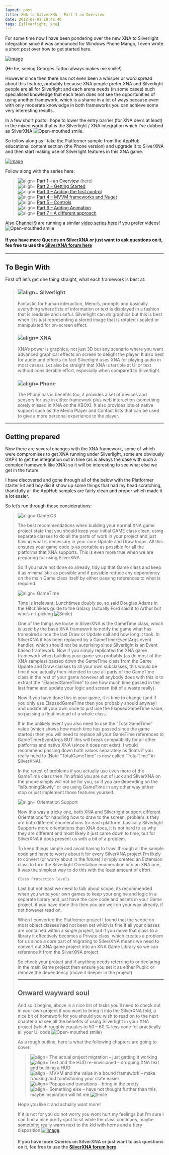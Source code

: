 ```yaml
---
layout: post
title: XNA to SilverXNA - Part 1 an Overview
date: 2012-07-01 18:48:40
tags: [silverlight, xna]
---
```


For some time now I have been pondering over the new XNA to Silverlight integration since it was announced for Windows Phone Mango, I even wrote a short post over how to get started here.

[![image](/assets/img/wordpress/2012/07/image44.png "image")](/assets/img/wordpress/2012/07/image43.png)

(He he, seeing Georges Tattoo always makes me smile!)

However since then there has not even been a whisper or word spread about this feature, probably because XNA people prefer XNA and Silverlight people are all for Silverlight and each arena needs (in some cases) such specialised knowledge that each team does not see the opportunities of using another framework, which is a shame in a lot of ways because even with only moderate knowledge in both frameworks you can achieve some very interesting results.

In a few short posts I hope to lower the entry barrier (for XNA dev’s at least) in the mixed world that is the Silverlight / XNA integration which I’ve dubbed as SilverXNA ![Open-mouthed smile](/assets/img/wordpress/2012/07/wlEmoticon-openmouthedsmile.png).

So follow along as I take the Platformer sample from the AppHub educational content section (the Phone version) and upgrade it to SilverXNA and then start making use of Silverlight features in this XNA game.

[![image](/assets/img/wordpress/2012/07/image45.png "image")](/assets/img/wordpress/2012/07/image44.png)

Follow along with the series here:

> ![align=](http://www.dotnetscraps.com/samples/bullets/025.gif) [Part 1 – an Overview](http://darkgenesis.zenithmoon.com/?p=366) (here)  
> ![align=](http://www.dotnetscraps.com/samples/bullets/025.gif) [Part 2 – Getting Started](http://darkgenesis.zenithmoon.com/?p=386)  
> ![align=](http://www.dotnetscraps.com/samples/bullets/025.gif) [Part 3 – Adding the first control](http://darkgenesis.zenithmoon.com/?p=406)  
> ![align=](http://www.dotnetscraps.com/samples/bullets/025.gif) [Part 4 – MVVM frameworks and Nuget](http://darkgenesis.zenithmoon.com/?p=420)  
> ![align=](http://www.dotnetscraps.com/samples/bullets/025.gif) [Part 5 – Controls](http://darkgenesis.zenithmoon.com/?p=443 "SilverXNA Part 5 - Controls")  
> ![align=](http://www.dotnetscraps.com/samples/bullets/025.gif) [Part 6 – Adding Animation](http://darkgenesis.zenithmoon.com/?p=496 "SilverXNA Part 6 Animation")  
> ![align=](http://www.dotnetscraps.com/samples/bullets/025.gif) [Part 7 – A different approach](http://darkgenesis.zenithmoon.com/?p=505 "SilverXNA Part 7 A different approach")

Also [Channel 9](http://channel9.msdn.com/posts/Get-to-Windows-Phone-Mango-1-From-XNA-to-SLXNA) are running a similar [video series here](http://channel9.msdn.com/posts/Get-to-Windows-Phone-Mango-1-From-XNA-to-SLXNA) if you prefer videos! ![Open-mouthed smile](/assets/img/wordpress/2012/07/wlEmoticon-openmouthedsmile.png)

#### If you have more Queries on SilverXNA or just want to ask questions on it, fee free to use the [SilverXNA forum here](http://darkgenesis.zenithmoon.com/forums/forum/silverxna/ "SilverXNA blog post forum on Dark Genesis")

* * *

## To Begin With

First off let’s get one thing straight, what each framework is best at:

> ### ![align=](http://www.dotnetscraps.com/samples/bullets/036.gif)    Silverlight
> 
> Fantastic for human interaction, Menu’s, prompts and basically everything where lists of information or text is displayed in a fashion that is readable and useful.  Silverlight can do graphics but this is best when it is just representing a stored image that is rotated / scaled or manipulated for on-screen effect.
> 
> ### ![align=](http://www.dotnetscraps.com/samples/bullets/036.gif)    XNA
> 
> XNA’s power is graphics, not just 3D but any scenario where you want advanced graphical effects on screen to delight the player.  It also best for audio and effects (in fact Silverlight uses XNA for playing audio in most cases).  Let also be straight that XNA is terrible at UI or text without considerable effort, especially when compared to Silverlight.
> 
> ### ![align=](http://www.dotnetscraps.com/samples/bullets/036.gif)    Phone
> 
> The Phone has is benefits too, it provides a set of devices and sensors for use in either framework plus web interaction (something sorely missed in XNA on the XBOX).  It also provides lots of native support such as the Media Player and Contact lists that can be used to give a more personal experience to the player.

* * *

## Getting prepared

Now there are several changes with the XNA framework, some of which were compromises to get XNA running under Silverlight, some are obviously GAP’s to get the integration out in time (as is always the case with such a complex framework like XNA) so it will be interesting to see what else we get in the future.

I have discovered and gone through all of the below with the Platformer starter kit and boy did it show up some things that had my head scratching, thankfully all the AppHub samples are fairly clean and proper which made it a lot easier.

So let’s run through those considerations:

> ![align=](http://www.dotnetscraps.com/samples/bullets/035.gif)    Game.CS
> 
> The best recommendations when building your normal XNA game project state that you should keep your initial GAME class clean, using separate classes to do all the parts of work in your project and just having what is necessary in your core Update and Draw loops.  All this ensures your game code is as portable as possible for all the platforms that XNA supports.  This is even more true when we are preparing for using SilverXNA.
> 
> So if you have not done so already, tidy up that Game class and keep it as minimalistic as possible and if possible reduce any dependency on the main Game class itself by either passing references to what is required.
> 
> ![align=](http://www.dotnetscraps.com/samples/bullets/035.gif)    GameTime
> 
> Time is irrelevant, Lunchtimes doubly so, so said Douglas Adams in the Hitchhikers guide to the Galaxy (actually Ford said it to Arthur but who’s nit-picking ![Smile](/assets/img/wordpress/2012/07/wlEmoticon-smile.png))
> 
> One of the things we loose in SilverXNA is the GameTime class, which is used by the base XNA framework to notify the game what has transpired since the last Draw or Update call and how long it took.  In SilverXNA it has been replaced by a GameTimerEventArgs event handler, which should not be surprising since Silverlight is an Event based framework.  Now if you simply replicated the XNA game framework when building your game you probably (as do most of the XNA samples) passed down the GameTime class from the Game Update and Draw classes to all your own subclasses, this would be fine if you actually then intended to use all parts of the GameTime class in the rest of your game however all anybody does with this is to extract the “ElapsedGameTime” to see how much time passed in the last frame and update your logic and screen (bit of a waste really).
> 
> Now if you have done this in your game, it is time to change (and if you only use ElapsedGameTime then you probably should anyway) and update all your own code to just use the ElapsedGameTime value, so passing a float instead of a whole class.
> 
> If in the unlikely event you also need to use the “TotalGameTime” value (which shows how much time has passed since the game started) then you will need to replace all your GameTime references to GameTimerEventArgs BUT this will break compatibility for all other platforms and native XNA (since it does not exist).  I would recommend passing down both values separately as floats if you really need to (Note “TotalGameTime” is now called “TotalTime” in SilverXNA).
> 
> In the rarest of problems if you actually use even more of the GameTime class then I’m afraid you are out of luck and SIlverXNA on the phone simply will not be for you, so if you are depending on the “isRunningSlowly” or are using GameTime in any other way either stop or just implement those features yourself.
> 
> ![align=](http://www.dotnetscraps.com/samples/bullets/035.gif)    Orientation Support
> 
> Now this was a tricky one, both XNA and Silverlight support different Orientations for handling how to draw to the screen, problem is they are both different enumerations for each platform, basically Silverlight Supports more orientations than XNA does, it is not hard to se why they are different and most likely it just came down to time, but for SilverXNA it does present us with a bit of a problem.
> 
> To keep things simple and avoid having to trawl through all the sample code and have to worry about it for every SilverXNA project I’m likely to convert (or worry about in the future) I simply created an Extension class to turn the Silverlight Orientation enumeration into an XNA one, it was the simplest way to do this with the least amount of effort.
> 
>     
> 
>     Class Protection levels
> 
> Last but not least we need to talk about scope, its recommended when you write your own games to keep your engine and logic in a separate library and just have the core code and assets in your Game project, if you have done this then you are well on your way already, if not however read on.
> 
> When I converted the Platformer project I found that the scope on most object classes had not been set which is fine if all your classes are contained within a single project, but if you move that class to a library it effectively becomes a Private class, which creates a problem for us since a core part of migrating to SilverXNA means we need to convert out XNA game project into an XNA Game Library so we can reference it from the SilverXNA project.
> 
> So check your project and if anything needs referring to or declaring in the main Game project then ensure you set it as either Public or remove the dependency (move it deeper in the project)
> 
> * * *
> 
> ## Onward wayward soul
> 
> And so it begins, above is a nice list of tasks you’ll need to check out in your own project if you want to bring it into the SilverXNA fold, a nice bit of homework for you should you wish to read on to the next chapter and see all the benefits of using Silverlight in your XNA project (which roughly equates to 50 – 60 % less code for practically all your UI code ![Open-mouthed smile](/assets/img/wordpress/2012/07/wlEmoticon-openmouthedsmile.png))
> 
> As a rough outline, here is what the following chapters are going to cover:
> 
> > ![align=](http://www.dotnetscraps.com/samples/bullets/034.gif)    The actual project migration – just getting it working  
> > ![align=](http://www.dotnetscraps.com/samples/bullets/034.gif)    Text and the HUD re-envisioned – dropping XNA text and building a HUD  
> > ![align=](http://www.dotnetscraps.com/samples/bullets/034.gif)    MVVM and the value in a bound framework – make tracking and tombstoning your state easier  
> > ![align=](http://www.dotnetscraps.com/samples/bullets/034.gif)    Popups and transitions – bring in the pretty  
> > ![align=](http://www.dotnetscraps.com/samples/bullets/034.gif)    Something else – have not thought further than this, maybe inspiration will hit me ![Smile](/cfs-file.ashx/__key/CommunityServer.Blogs.Components.WeblogFiles/darkgenesis.metablogapi/5775.wlEmoticon_2D00_smile_5F00_02C7FA23.png)
> 
> Hope you like it and actually want more!
> 
> If it is not for you do not worry you wont hurt my feelings but I’m sure I can find a nice pretty spot to sit while the class continues, maybe something really warm next to the kid with horns and a fiery disposition [![image](/assets/img/wordpress/2012/07/image46.png "image")](/assets/img/wordpress/2012/07/image45.png).
> 
> #### If you have more Queries on SilverXNA or just want to ask questions on it, fee free to use the [SilverXNA forum here](http://darkgenesis.zenithmoon.com/forums/forum/silverxna/ "SilverXNA blog post forum on Dark Genesis")

